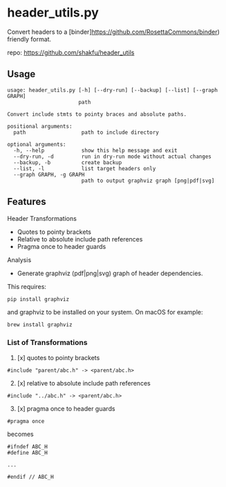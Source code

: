 # header_utils.py

Convert headers to a [binder]https://github.com/RosettaCommons/binder) friendly format.

repo: <https://github.com/shakfu/header_utils>

## Usage

```
usage: header_utils.py [-h] [--dry-run] [--backup] [--list] [--graph GRAPH]
                       path

Convert include stmts to pointy braces and absolute paths.

positional arguments:
  path                  path to include directory

optional arguments:
  -h, --help            show this help message and exit
  --dry-run, -d         run in dry-run mode without actual changes
  --backup, -b          create backup
  --list, -l            list target headers only
  --graph GRAPH, -g GRAPH
                        path to output graphviz graph [png|pdf|svg]
```

## Features

Header Transformations

- Quotes to pointy brackets
- Relative to absolute include path references
- Pragma once to header guards

Analysis

- Generate graphviz (pdf|png|svg) graph of header dependencies.

This requires:

```bash
pip install graphviz
```

and graphviz to be installed on your system. On macOS for example:

```bash
brew install graphviz
```


### List of Transformations


1. [x] quotes to pointy brackets

```
#include "parent/abc.h" -> <parent/abc.h>
```

2. [x] relative to absolute include path references

```
#include "../abc.h" -> <parent/abc.h>
```

3. [x] pragma once to header guards

```
#pragma once
```
becomes
```
#ifndef ABC_H
#define ABC_H

...

#endif // ABC_H

```
